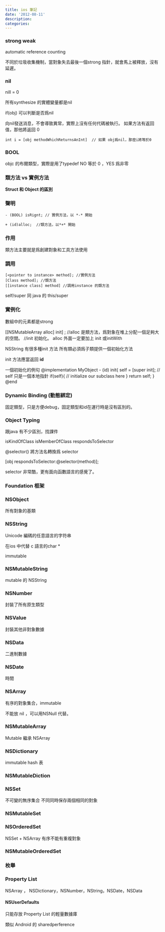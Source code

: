 ```yaml
---
title: ios 筆記
date: '2012-08-11'
description:
categories:
---
```


### strong weak ###

automatic reference counting

不同於垃圾收集機制，當對象失去最後一個strong 指針，就會馬上被釋放，沒有延遲。


### nil ### 

nill  = 0

所有synthesize 的實體變量都是nil

if(obj)  可以判斷是否爲nil

向nil發送消息，不會導致異常，實際上沒有任何代碼被執行。
如果方法有返回值，那他將返回 0

    int i = [obj methodWhichReturnsAnInt]  // 如果 obj爲nil，那麼i將等於0
	
### BOOL ###

objc 的布爾類型，實際是用了typedef
NO 等於 0 ，YES 爲非零

### 類方法 vs 實例方法 ###

**Struct 和 Object 的區別**

### 聲明 ###

    - (BOOL) isRignt; // 實例方法，以 *-* 開始
    
    + (id)alloc;  //類方法，以*+* 開始

### 作用 ###

類方法主要就是爲創建對象和工具方法使用

### 調用 ###

    [<pointer to instance> method]; //實例方法
    [Class method]; //類方法
	[[instance class] method] //調用instance 的類方法
	
self/super  同 java 的 this/super

### 實例化 ###

數組中的元素都是strong 

[[NSMutableArray alloc] init] ; //alloc 是類方法，爲對象在堆上分配一個足夠大的空間。
                                               //init 初始化。 alloc 外面一定要加上 init 或initWith

NSString 有很多種init 方法
所有類必須爲子類提供一個初始化方法

init 方法應當返回 **id**

一個初始化的例句
    @implementation MyObject
    - (id) init{
    	self = [super init]; // self 只是一個本地指針
    	if(self){ 
    		// initialize our subclass here
    	}
    	return self;
    }
    @end

### Dynamic Binding (動態綁定) ###

固定類型，只是方便debug，固定類型和id在運行時是沒有區別的。

### Object Typing ###

跟java 有不少區別，找課件

isKindOfClass
isMemberOfClass
respondsToSelector

@selector() 將方法名轉換爲 selector

[obj respondsToSelector:@selector(method)]; 

selector 非常酷，更有面向函數語言的感覺了。

### Foundation 框架 ###

### NSObject

所有對象的基類

### NSString

Unicode 編碼的任意語言的字符串

在ios 中代替 c 語言的char *

immutable

### NSMutableString

mutable 的 NSString

### NSNumber

封裝了所有原生類型

### NSValue

封裝其他非對象數據

### NSData

二進制數據

### NSDate

時間

### NSArray

有序的對象集合，immutable

不能放 nil ，可以用NSNull 代替。

### NSMutableArray

Mutable 繼承  NSArray 

### NSDictionary

immutable hash 表

### NSMutableDiction

### NSSet

不可變的無序集合
不同同時保存兩個相同的對象

### NSMutableSet

### NSOrderedSet

NSSet + NSArray 有序不能有重複對象

### NSMutableOrderedSet

### 枚舉 ##
### Property List ####

NSArray ， NSDictionary，NSNumber，NString，NSDate，NSData

#### NSUserDefaults ####

只能存放 Property List 的輕量數據庫

類似 Android 的 sharedperference  








